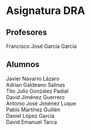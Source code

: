 # Asignatura DRA

## Profesores

Francisco José García García

## Alumnos
Javier Navarro Lázaro\
Adrian Galdeano Salinas\
Tito Julio González Padial\
David Jiménez Guerrero\
Antonio José Jiménez Luque\
Pablo Martínez Guillén\
Daniel López García\
David Emanuel Tarca
